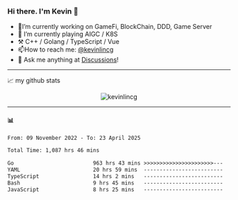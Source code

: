 ### Hi there. I'm Kevin 👋

- 🔭I’m currently working on GameFi, BlockChain, DDD, Game Server
- 🌱 I’m currently playing AIGC / K8S
-   :hammer_and_pick: C++ / Golang / TypeScript / Vue
- 📫How to reach me: [@kevinlincg](https://twitter.com/kevinlincg) 
-   :thought_balloon: Ask me anything at [Discussions](https://github.com/kevinlincg/kevinlincg/issues/new)!

---

📈 my github stats

<p align="center"> <img src="https://github-readme-stats-ouuan.vercel.app/api?username=kevinlincg&theme=dark&show_icons=true&count_private=true" alt="kevinlincg" />

---

#### :bar_chart: 

<!--START_SECTION:waka-->

```txt
From: 09 November 2022 - To: 23 April 2025

Total Time: 1,087 hrs 46 mins

Go                         963 hrs 43 mins >>>>>>>>>>>>>>>>>>>>>>---   88.60 %
YAML                       20 hrs 59 mins  -------------------------   01.93 %
TypeScript                 14 hrs 2 mins   -------------------------   01.29 %
Bash                       9 hrs 45 mins   -------------------------   00.90 %
JavaScript                 8 hrs 25 mins   -------------------------   00.78 %
```

<!--END_SECTION:waka-->
